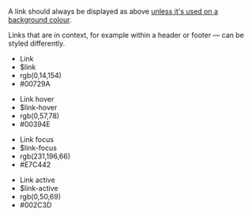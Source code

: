 <p>A link should always be displayed as above <a href="#variations">unless it's used on a background colour</a>.</p>
<p>Links that are in context, for example within a header or footer &mdash; can be styled differently.</p>
<div class="coop-l-row">
    <div class="coop-l-column coop-l-small-6 coop-l-medium-4">
        <div class="dm-colour">
            <div class="dm-colour__swatch dm-colour__swatch--wide coop-u-link-blue-bg coop-u-padding-q coop-u-margin-bh">
              <ul class="list-bare dm-colour__definition coop-u-white">
                  <li class="coop-bold">Link</li>
                  <li>$link</li>
                  <li>rgb(0,14,154)</li>
                  <li>#00729A</li>
              </ul>
            </div>
        </div>
    </div>
    <div class="coop-l-column coop-l-small-6 coop-l-medium-4">
        <div class="dm-colour">
            <div class="dm-colour__swatch dm-colour__swatch--wide coop-u-link-hover-blue-bg coop-u-padding-q coop-u-margin-bh">
              <ul class="list-bare dm-colour__definition coop-u-white">
                  <li class="coop-bold">Link hover</li>
                  <li>$link-hover</li>
                  <li>rgb(0,57,78)</li>
                  <li>#00394E</li>
              </ul>
            </div>
        </div>
    </div>
    <div class="coop-l-column coop-l-small-6 coop-l-medium-4">
        <div class="dm-colour">
            <div class="dm-colour__swatch dm-colour__swatch--wide coop-u-link-focus-bg coop-u-padding-q coop-u-margin-bh">
              <ul class="list-bare dm-colour__definition">
                  <li class="coop-bold">Link focus</li>
                  <li>$link-focus</li>
                  <li>rgb(231,196,66)</li>
                  <li>#E7C442</li>
              </ul>
            </div>
        </div>
    </div>
    <div class="coop-l-column coop-l-small-6 coop-l-medium-4">
        <div class="dm-colour">
            <div class="dm-colour__swatch dm-colour__swatch--wide coop-u-link-active-bg coop-u-padding-q coop-u-margin-bh">
              <ul class="list-bare dm-colour__definition coop-u-white">
                  <li class="coop-bold">Link active</li>
                  <li>$link-active</li>
                  <li>rgb(0,50,69)</li>
                  <li>#002C3D</li>
              </ul>
            </div>
        </div>
    </div>
</div>
